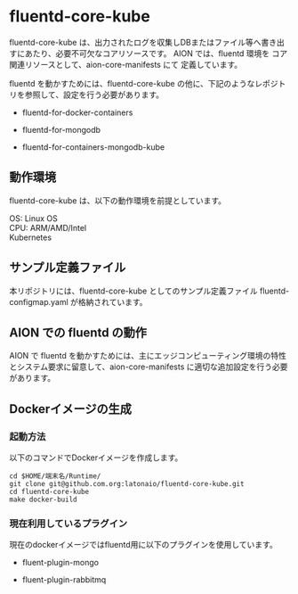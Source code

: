 # fluentd-core-kube

fluentd-core-kube は、出力されたログを収集しDBまたはファイル等へ書き出すにあたり、必要不可欠なコアリソースです。
AION では、fluentd 環境を コア関連リソースとして、aion-core-manifests にて 定義しています。  

fluentd を動かすためには、fluentd-core-kube の他に、下記のようなレポジトリを参照して、設定を行う必要があります。  

* fluentd-for-docker-containers  

* fluentd-for-mongodb  

* fluentd-for-containers-mongodb-kube  

## 動作環境
fluentd-core-kube は、以下の動作環境を前提としています。  

OS: Linux OS  
CPU: ARM/AMD/Intel  
Kubernetes  

## サンプル定義ファイル  
本リポジトリには、fluentd-core-kube としてのサンプル定義ファイル fluentd-configmap.yaml が格納されています。  

## AION での fluentd の動作  
AION で fluentd を動かすためには、主にエッジコンピューティング環境の特性とシステム要求に留意して、aion-core-manifests に適切な追加設定を行う必要があります。  

## Dockerイメージの生成  
### 起動方法
以下のコマンドでDockerイメージを作成します。  
```
cd $HOME/端末名/Runtime/
git clone git@github.com.org:latonaio/fluentd-core-kube.git
cd fluentd-core-kube
make docker-build
```

### 現在利用しているプラグイン
現在のdockerイメージではfluentd用に以下のプラグインを使用しています。  

* fluent-plugin-mongo  

* fluent-plugin-rabbitmq  
